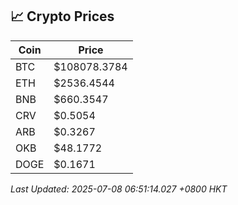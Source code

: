 ## 📈 Crypto Prices

| Coin | Price |
| ---- | ----- |
| BTC | $108078.3784 |
| ETH | $2536.4544 |
| BNB | $660.3547 |
| CRV | $0.5054 |
| ARB | $0.3267 |
| OKB | $48.1772 |
| DOGE | $0.1671 |

_Last Updated: 2025-07-08 06:51:14.027 +0800 HKT_
